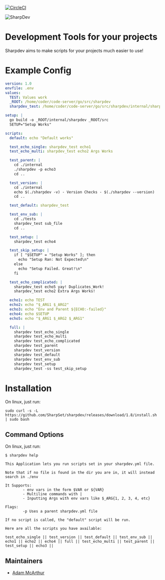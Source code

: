 [![CircleCI](https://circleci.com/gh/SharpSet/sharpdev.svg?style=svg)](https://circleci.com/gh/SharpSet/sharpdev)

![SharpDev](https://files.mcaq.me/039xk.png)
# Development Tools for your projects

Sharpdev aims to make scripts for your projects much easier to use!

# Example Config
```yml
version: 1.0
envfile: .env
values:
  TEST: Values work
  _ROOT: /home/coder/code-server/go/src/sharpdev
  sharpdev_test: /home/coder/code-server/go/src/sharpdev/internal/sharpdev

setup: |
  go build -o _ROOT/internal/sharpdev _ROOT/src
  SETUP="Setup Works"

scripts:
  default: echo "Default works"

  test_echo_single: sharpdev_test echo1
  test_echo_multi: sharpdev_test echo2 Args Works

  test_parent: |
    cd ./internal
    ./sharpdev -p echo3
    cd ..

  test_version: |
    cd ./internal
    echo $(./sharpdev -v) - Version Checks - $(./sharpdev --version)
    cd ..

  test_default: sharpdev_test

  test_env_sub: |
    cd ./tests
    sharpdev_test sub_file
    cd ..

  test_setup: |
    sharpdev_test echo4

  test_skip_setup: |
    if [ "$SETUP" = "Setup Works" ]; then
      echo "Setup Ran: Not Expected\n"
    else
      echo "Setup Failed. Great!\n"
    fi

  test_echo_complicated: |
    sharpdev_test echo5 yay! Duplicates_Work!
    sharpdev_test echo2 Extra Args Works!

  echo1: echo TEST
  echo2: echo "$_ARG1 $_ARG2"
  echo3: echo "Env and Parent ${ECHO:-failed}"
  echo4: echo $SETUP
  echo5: echo "$_ARG1 $_ARG2 $_ARG1"

  full: |
    sharpdev test_echo_single
    sharpdev test_echo_multi
    sharpdev test_echo_complicated
    sharpdev test_parent
    sharpdev test_version
    sharpdev test_default
    sharpdev test_env_sub
    sharpdev test_setup
    sharpdev_test -ss test_skip_setup

```

# Installation
On linux, just run:
```console
sudo curl -s -L https://github.com/SharpSet/sharpdev/releases/download/1.8/install.sh | sudo bash
```

## Command Options

On linux, just run:
```console
$ sharpdev help

This Application lets you run scripts set in your sharpdev.yml file.

Note that if no file is found in the dir you are in, it will instead search in ./env

It Supports:
        - env vars in the form $VAR or ${VAR}
        - Multiline commands with |
        - Inputting Args with env vars like $_ARG{1, 2, 3, 4, etc}

Flags:
        -p Uses a parent sharpdev.yml file

If no script is called, the "default" script will be run.

Here are all the scripts you have available:

test_echo_single || test_version || test_default || test_env_sub || echo1 || echo2 || echo4 || full || test_echo_multi || test_parent || test_setup || echo3 ||
```

## Maintainers

- [Adam McArthur](https://adam.mcaq.me)
